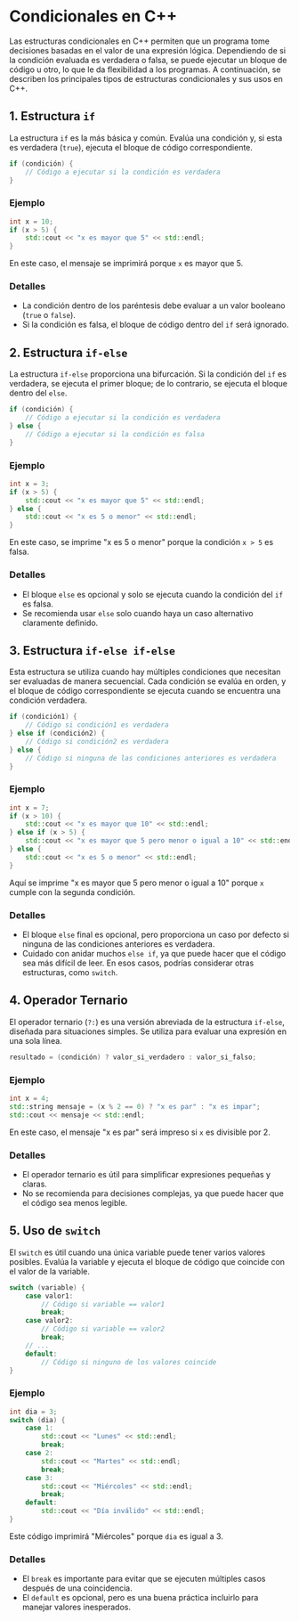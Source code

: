 # **Condicionales en C++**

Las estructuras condicionales en C++ permiten que un programa tome decisiones basadas en el valor de una expresión lógica. Dependiendo de si la condición evaluada es verdadera o falsa, se puede ejecutar un bloque de código u otro, lo que le da flexibilidad a los programas. A continuación, se describen los principales tipos de estructuras condicionales y sus usos en C++.

## **1. Estructura `if`**

La estructura `if` es la más básica y común. Evalúa una condición y, si esta es verdadera (`true`), ejecuta el bloque de código correspondiente.

```cpp
if (condición) {
    // Código a ejecutar si la condición es verdadera
}
```

### **Ejemplo**

```cpp
int x = 10;
if (x > 5) {
    std::cout << "x es mayor que 5" << std::endl;
}
```

En este caso, el mensaje se imprimirá porque `x` es mayor que 5.

### **Detalles**
- La condición dentro de los paréntesis debe evaluar a un valor booleano (`true` o `false`).
- Si la condición es falsa, el bloque de código dentro del `if` será ignorado.

## **2. Estructura `if-else`**

La estructura `if-else` proporciona una bifurcación. Si la condición del `if` es verdadera, se ejecuta el primer bloque; de lo contrario, se ejecuta el bloque dentro del `else`.

```cpp
if (condición) {
    // Código a ejecutar si la condición es verdadera
} else {
    // Código a ejecutar si la condición es falsa
}
```

### **Ejemplo**

```cpp
int x = 3;
if (x > 5) {
    std::cout << "x es mayor que 5" << std::endl;
} else {
    std::cout << "x es 5 o menor" << std::endl;
}
```

En este caso, se imprime "x es 5 o menor" porque la condición `x > 5` es falsa.

### **Detalles**
- El bloque `else` es opcional y solo se ejecuta cuando la condición del `if` es falsa.
- Se recomienda usar `else` solo cuando haya un caso alternativo claramente definido.

## **3. Estructura `if-else if-else`**

Esta estructura se utiliza cuando hay múltiples condiciones que necesitan ser evaluadas de manera secuencial. Cada condición se evalúa en orden, y el bloque de código correspondiente se ejecuta cuando se encuentra una condición verdadera.

```cpp
if (condición1) {
    // Código si condición1 es verdadera
} else if (condición2) {
    // Código si condición2 es verdadera
} else {
    // Código si ninguna de las condiciones anteriores es verdadera
}
```

### **Ejemplo**

```cpp
int x = 7;
if (x > 10) {
    std::cout << "x es mayor que 10" << std::endl;
} else if (x > 5) {
    std::cout << "x es mayor que 5 pero menor o igual a 10" << std::endl;
} else {
    std::cout << "x es 5 o menor" << std::endl;
}
```

Aquí se imprime "x es mayor que 5 pero menor o igual a 10" porque `x` cumple con la segunda condición.

### **Detalles**
- El bloque `else` final es opcional, pero proporciona un caso por defecto si ninguna de las condiciones anteriores es verdadera.
- Cuidado con anidar muchos `else if`, ya que puede hacer que el código sea más difícil de leer. En esos casos, podrías considerar otras estructuras, como `switch`.

## **4. Operador Ternario**

El operador ternario (`?:`) es una versión abreviada de la estructura `if-else`, diseñada para situaciones simples. Se utiliza para evaluar una expresión en una sola línea.

```cpp
resultado = (condición) ? valor_si_verdadero : valor_si_falso;
```

### **Ejemplo**

```cpp
int x = 4;
std::string mensaje = (x % 2 == 0) ? "x es par" : "x es impar";
std::cout << mensaje << std::endl;
```

En este caso, el mensaje "x es par" será impreso si `x` es divisible por 2.

### **Detalles**
- El operador ternario es útil para simplificar expresiones pequeñas y claras.
- No se recomienda para decisiones complejas, ya que puede hacer que el código sea menos legible.

## **5. Uso de `switch`**

El `switch` es útil cuando una única variable puede tener varios valores posibles. Evalúa la variable y ejecuta el bloque de código que coincide con el valor de la variable.

```cpp
switch (variable) {
    case valor1:
        // Código si variable == valor1
        break;
    case valor2:
        // Código si variable == valor2
        break;
    // ...
    default:
        // Código si ninguno de los valores coincide
}
```

### **Ejemplo**

```cpp
int dia = 3;
switch (dia) {
    case 1:
        std::cout << "Lunes" << std::endl;
        break;
    case 2:
        std::cout << "Martes" << std::endl;
        break;
    case 3:
        std::cout << "Miércoles" << std::endl;
        break;
    default:
        std::cout << "Día inválido" << std::endl;
}
```

Este código imprimirá "Miércoles" porque `dia` es igual a 3.

### **Detalles**
- El `break` es importante para evitar que se ejecuten múltiples casos después de una coincidencia.
- El `default` es opcional, pero es una buena práctica incluirlo para manejar valores inesperados.
